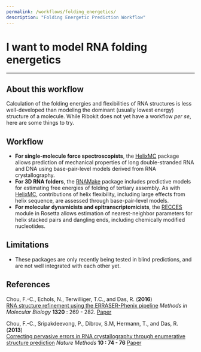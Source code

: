 ```yaml
---
permalink: /workflows/folding_energetics/
description: "Folding Energetic Prediction Workflow"
---
```


# I want to model RNA folding energetics
<hr/>

## About this workflow
Calculation of the folding energies and flexibilities 
of RNA structures is less well-developed than modeling the dominant (usually lowest energy) structure of a molecule. While Ribokit does not yet have a workflow *per se*, here are some things to try.

## Workflow
 + **For single-molecule force spectroscopists**, the [HelixMC](HelixMC) package allows prediction of mechanical properties of long double-stranded RNA and DNA using base-pair-level models derived from RNA crystallography.
 + **For 3D RNA folders**, the [RNAMake](RNAMake) package includes predictive models for estimating free energies of folding of tertiary assembly. As with [HelixMC](HelixMC/), contributions of helix flexibility, including large effects from helix sequence, are assessed through base-pair-level models.
 + **For molecular dynamicists and epitranscriptomicists**, the [RECCES](RECCES) module in Rosetta allows estimation of nearest-neighbor parameters for helix stacked pairs and dangling ends, including chemically modified nucleotides.
 
## Limitations

+ These packages are only recently being tested in blind predictions, and are not well integrated with each other yet. 

## References
>	
Chou, F.-C., Echols, N., Terwilliger, T.C., and Das, R. (**2016**) <br/>
[RNA structure refinement using the ERRASER-Phenix pipeline](http://link.springer.com/protocol/10.1007%2F978-1-4939-2763-0_17) 
*Methods in Molecular Biology*
**1320** : 269 - 282. [Paper](https://daslab.stanford.edu/site_data/pub_pdf/2016_Chou_MIMB.pdf)

>	
Chou, F.-C., Sripakdeevong, P., Dibrov, S.M, Hermann, T., and Das, R. 
(**2013**) <br/> 
[Correcting pervasive errors in RNA crystallography through enumerative structure prediction](http://www.nature.com/nmeth/journal/v10/n1/full/nmeth.2262.html) 
*Nature Methods* **10 : 74 - 76** 
 [Paper](https://daslab.stanford.edu/site_data/pub_pdf/2013_Chou_NatMeth.pdf)



